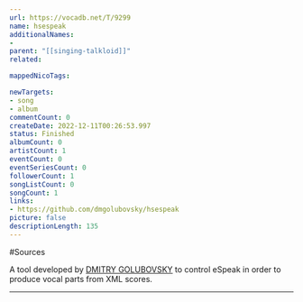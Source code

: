 ```yaml
---
url: https://vocadb.net/T/9299
name: hsespeak
additionalNames: 
- 
parent: "[[singing-talkloid]]"
related:

mappedNicoTags:

newTargets:
- song
- album
commentCount: 0
createDate: 2022-12-11T00:26:53.997
status: Finished
albumCount: 0
artistCount: 1
eventCount: 0
eventSeriesCount: 0
followerCount: 1
songListCount: 0
songCount: 1
links: 
- https://github.com/dmgolubovsky/hsespeak
picture: false
descriptionLength: 135
---
```


#Sources

A tool developed by [DMITRY GOLUBOVSKY](https://vocadb.net/Ar/70874) to control eSpeak in order to produce vocal parts from XML scores.

---

